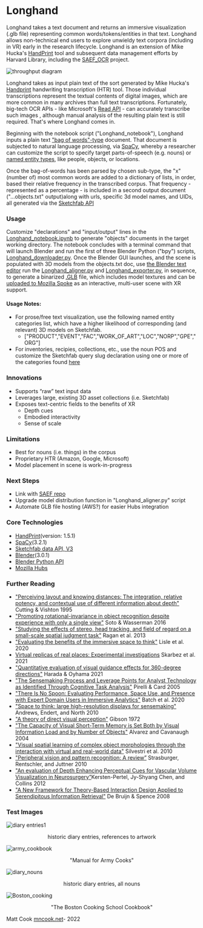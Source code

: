 # **Longhand** #
Longhand takes a text document and returns an immersive visualization (.glb file) representing common words/tokens/entities in that text. Longhand allows non-technical end users to explore unwieldy text corpora (including in VR) early in the research lifecycle. Longhand is an extension of Mike Hucka's [HandPrint](https://github.com/caltechlibrary/handprint) tool and subsequent data management efforts by Harvard Library, including the [SAEF_OCR](https://github.com/Cook4986/SAEF_OCR) project.

![throughput diagram](https://images.squarespace-cdn.com/content/v1/532b70b6e4b0dca092974dbe/3543cdec-7455-4bed-8eb4-55e7c46cb76b/Longhand_Diagram_Cook2022.png?format=2500w)

Longhand takes as input plain text of the sort generated by Mike Hucka's [Handprint](https://github.com/caltechlibrary/handprint) handwriting transcription (HTR) tool. Those individual transcriptions represent the textual contents of digital images, which are more common in many archives than full text transcriptions. Fortunately, big-tech OCR APIs - like Microsoft's [Read API](https://docs.microsoft.com/en-us/azure/cognitive-services/computer-vision/vision-api-how-to-topics/call-read-api) - can accurately transcribe such images , although manual analysis of the resulting plain text is still required. That's where Longhand comes in. 

Beginning with the notebook script ("Longhand_notebook"), Longhand inputs a plain text ["bag of words"-type](https://en.wikipedia.org/wiki/Bag-of-words_model) document. That document is subjected to natural language processing, via [SpaCy](https://spacy.io/), whereby a researcher can customize the script to specify target parts-of-speech (e.g. nouns) or [named entity types](https://github.com/mchesterkadwell/named-entity-recognition), like people, objects, or locations. 

Once the bag-of-words has been parsed by chosen sub-type, the "x" (number of) most common words are added to a dictionary of lists, in order, based their relative frequency in the transcribed corpus. That frequency - represented as a percentage - is included in a second output document ("...objects.txt" output)along with urls, specific 3d model names, and UIDs, all generated via the [Sketchfab API](https://sketchfab.com/developers/data-api/v3)

### Usage
Customize "declarations" and "input/output" lines in the [Longhand_notebook.ipynb](https://github.com/Cook4986/Longhand/blob/main/Longhand_notebook.ipynb) to generate "objects" documents in the target working directory. The notebook concludes with a terminal command that will launch Blender and run the first of three Blender Python ("bpy") scripts, [Longhand_downloader.py](https://github.com/Cook4986/Longhand/blob/main/Longhand_downloader.py). Once the Blender GUI launches, and the scene is populated with 3D models from the objects.txt doc, use [the Blender text editor](https://docs.blender.org/manual/en/2.79/editors/text_editor.html) run the [Longhand_aligner.py](https://github.com/Cook4986/Longhand/blob/main/Longhand_aligner.py) and [Longhand_exporter.py](https://github.com/Cook4986/Longhand/blob/main/Longhand_exporter.py), in sequence, to generate a binarized [.GLB](https://en.wikipedia.org/wiki/GlTF) file, which includes model textures and can be [uploaded to Mozilla Spoke](https://hubs.mozilla.com/docs/spoke-creating-projects.html) as an interactive, multi-user scene with XR support. 
#### Usage Notes:
* For prose/free text visualization, use the following named entity categories list, which have a higher likelihood of corresponding (and relevant) 3D models on Sketchfab. 
  * ["PRODUCT","EVENT","FAC","WORK_OF_ART","LOC","NORP","GPE","ORG"] 
* For inventories, recipies, collections, etc., use the noun POS and customize the Sketchfab query slug declaration using one or more of the categories found [here](https://help.sketchfab.com/hc/en-us/articles/115002765883-Category-Guidelines#Cultural-Heritage-History)

### Innovations
* Supports “raw” text input data
* Leverages large, existing 3D asset collections (i.e. Sketchfab)
* Exposes text-centric fields to the benefits of XR
  * Depth cues
  * Embodied interactivity
  * Sense of scale
### Limitations
* Best for nouns (i.e. things) in the corpus
* Proprietary HTR (Amazon, Google, Microsoft)
* Model placement in scene is work-in-progress 
### Next Steps
* Link with [SAEF repo](https://github.com/Cook4986/SAEF_OCR)
* Upgrade model distribution function in "Longhand_aligner.py" script
* Automate GLB file hosting (AWS?) for easier Hubs integration
### Core Technologies
 * [HandPrint](https://github.com/caltechlibrary/handprint)(version: 1.5.1)
 * [SpaCy](https://github.com/explosion/spaCy)(3.2.1)
 * [Sketchfab data API, V3](https://docs.sketchfab.com/data-api/v3/index.html)
 * [Blender](https://www.blender.org/)(3.0.1)
 * [Blender Python API](https://docs.blender.org/api/current/index.html)
 * [Mozilla Hubs](https://github.com/mozilla/hubs)
### Further Reading
* ["Perceiving layout and knowing distances: The integration, relative potency, and contextual use of different information about depth"](https://www.researchgate.net/profile/James-Cutting/publication/236964257_Perceiving_layout_and_knowing_distances_The_interaction_relative_potency_and_contextual_use_of_different_information_about_depth/links/0c96051a7a988e9232000000/Perceiving-layout-and-knowing-distances-The-interaction-relative-potency-and-contextual-use-of-different-information-about-depth.pdf) Cutting & Vishton 1995
* ["Promoting rotational-invariance in object recognition despite experience with only a single view"](https://www.sciencedirect.com/science/article/pii/S0376635715300735?casa_token=RFiw0OhRdPsAAAAA:7rb-Hsu-ZnPZs2l1iwr2g61yJCY4lXp6nfRIP299JcLv7G7L8EmALA3VzYyQ910dIfLKj1lh) Soto & Wasserman 2016
* ["Studying the effects of stereo, head tracking, and field of regard on a small-scale spatial judgment task"](https://ieeexplore.ieee.org/stamp/stamp.jsp?arnumber=6261311&casa_token=101RdCpGgAgAAAAA:tW7Hjpk6IvHNIcPI1gnoxbVBMCxtnU9sNHan2L0xB36jFL_Oz_kskc49IlVyb0YBsOcC5s0) Ragan et al. 2013
* ["Evaluating the benefits of the immersive space to think"](https://infovis.cs.vt.edu/sites/default/files/WEVR2020_Lisle.pdf) Lisle et al. 2020
* [Virtual replicas of real places: Experimental investigations](https://ieeexplore.ieee.org/abstract/document/9483619?casa_token=byJ-FUFnO6kAAAAA:U6WLbgSz5wMUsxrDZezeC--BmqKY7LKTPvpDBOOO2LL2UcBmgZAZ9XHMObFTFe6dy0nDzWY) Skarbez et al. 2021
* ["Quantitative evaluation of visual guidance effects for 360-degree directions"](https://link.springer.com/article/10.1007/s10055-021-00574-7) Harada & Oyhama 2021
* ["The Sensemaking Process and Leverage Points for Analyst Technology as Identified Through Cognitive Task Analysis"](https://www.e-education.psu.edu/geog885/sites/www.e-education.psu.edu.geog885/files/geog885q/file/Lesson_02/Sense_Making_206_Camera_Ready_Paper.pdf) Pirelli & Card 2005
* ["There Is No Spoon: Evaluating Performance, Space Use, and Presence with Expert Domain Users in Immersive Analytics"](https://ieeexplore.ieee.org/abstract/document/8820171?casa_token=YmPsNHmA6bgAAAAA:01jAPRcwrGHw6EMeOROp_HnbMAIpBqv-FFmSx1f7WwQSnqJUBC7D1PCNoR4QCJv8YDEIlmM) Batch et al. 2020
* ["Space to think: large high-resolution displays for sensemaking"](https://dl.acm.org/doi/abs/10.1145/1753326.1753336?casa_token=QaujgYdz_WwAAAAA:UxZS8_ZIvM1MnJxEDre7qjy4CKk4ay4DznPaUfbM0q52MWhq6J_LsT44q-Yd-STGeX7fSwzu4Sc) Andrews, Endert, and North 2010
* ["A theory of direct visual perception"](https://monoskop.org/images/1/12/Gibson_James_J_1972_2002_A_Theory_of_Direct_Visual_Perception.pdf) Gibson 1972
* ["The Capacity of Visual Short-Term Memory is Set Both by Visual Information Load and by Number of Objects"](https://journals.sagepub.com/doi/full/10.1111/j.0963-7214.2004.01502006.x?casa_token=hz68zoEojfAAAAAA%3AXgTymvc1EPi_b5RVMoBsseOrIK31B8MsuINWI46cGw8EldYvovacJIlQIRsJ1fjEX7drHwMpYMQ) Alvarez and Cavanaugh 2004
* ["Visual spatial learning of complex object morphologies through the interaction with virtual and real-world data"](https://www.sciencedirect.com/science/article/pii/S0142694X10000128?casa_token=8P-CO_HqYmkAAAAA:YsBBDG1svWOeaylHEqazgOIdRnRLxYIxUT403mSejcle87KsRDOEypAi-LnHe8-vkFGCyzwj) Silvestri et al. 2010
* ["Peripheral vision and pattern recognition: A review”](https://jov.arvojournals.org/article.aspx?articleid=2191825) Strasburger, Rentschler, and Juttner 2010
* ["An evaluation of Depth Enhancing Perceptual Cues for Vascular Volume Visualization in Neurosurgery”](https://ieeexplore.ieee.org/abstract/document/6620865?casa_token=IvrlmZRQ-J4AAAAA:Me20NjzNmt4e6xe_6PYt51zA91yDYvY8Od1drMeYfJtX-Uo-Vjfp-U_hTkxJue1US9Q6h_s)Kersten-Pertel, Jy-Shyang Chen, and Collins 2012 
* ["A New Framework for Theory-Based Interaction Design Applied to Serendipitous Information Retrieval"](https://dl.acm.org/doi/abs/10.1145/1352782.1352787?casa_token=fuqwjzCWagwAAAAA:_89FD0Vj44ap0SMjic3dZg1DjoZUcuJCDFG5-eoD7TEQV4pQl4G1fkG2n_oZBufy3-26dlYMt24) De Bruijn & Spence 2008

### Test Images
![diary entries1](https://images.squarespace-cdn.com/content/v1/532b70b6e4b0dca092974dbe/1659098224212-HDVSCXN0OI7ACCBGYE4A/JRC+ArtWork.png?format=2500w)
<p align="center">
    historic diary entries, references to artwork
</p>

![army_cookbook](https://images.squarespace-cdn.com/content/v1/532b70b6e4b0dca092974dbe/1659724203337-GBNFX3MMLMMNUOGGEEE9/ArmyCookbook3.jpg?format=2500w)
<p align="center">
    "Manual for Army Cooks"
</p>

![diary_nouns](https://images.squarespace-cdn.com/content/v1/532b70b6e4b0dca092974dbe/1659099069651-WCYENKMCF5OOF66CXYK3/JRC_nouns.png?format=2500w)
<p align="center">
    historic diary entries, all nouns
</p>

![Boston_cooking](https://images.squarespace-cdn.com/content/v1/532b70b6e4b0dca092974dbe/1659098222849-RLADGE36KJTNXLQIW7E0/Boston+Cooking+School_1.png?format=2500w)
<p align="center">
    "The Boston Cooking School Cookbook"
</p>

Matt Cook [mncook.net](https://www.mncook.net/)- 2022
